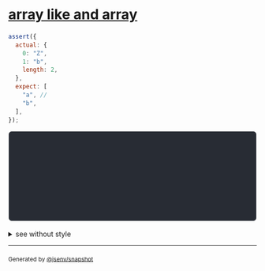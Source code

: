 # [array like and array](../../array.test.js#L154)

```js
assert({
  actual: {
    0: "Z",
    1: "b",
    length: 2,
  },
  expect: [
    "a", //
    "b",
  ],
});
```

![img](throw.svg)

<details>
  <summary>see without style</summary>

```console
AssertionError: actual and expect are different

actual: {
  0: "Z",
  1: "b",
  length: 2,
}
expect: [
  "a",
  "b",
]
```

</details>


---

<sub>
  Generated by <a href="https://github.com/jsenv/core/tree/main/packages/independent/snapshot">@jsenv/snapshot</a>
</sub>
